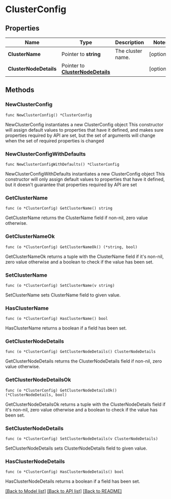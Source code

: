 # ClusterConfig

## Properties

Name | Type | Description | Notes
------------ | ------------- | ------------- | -------------
**ClusterName** | Pointer to **string** | The cluster name. | [optional] 
**ClusterNodeDetails** | Pointer to [**ClusterNodeDetails**](ClusterNodeDetails.md) |  | [optional] 

## Methods

### NewClusterConfig

`func NewClusterConfig() *ClusterConfig`

NewClusterConfig instantiates a new ClusterConfig object
This constructor will assign default values to properties that have it defined,
and makes sure properties required by API are set, but the set of arguments
will change when the set of required properties is changed

### NewClusterConfigWithDefaults

`func NewClusterConfigWithDefaults() *ClusterConfig`

NewClusterConfigWithDefaults instantiates a new ClusterConfig object
This constructor will only assign default values to properties that have it defined,
but it doesn't guarantee that properties required by API are set

### GetClusterName

`func (o *ClusterConfig) GetClusterName() string`

GetClusterName returns the ClusterName field if non-nil, zero value otherwise.

### GetClusterNameOk

`func (o *ClusterConfig) GetClusterNameOk() (*string, bool)`

GetClusterNameOk returns a tuple with the ClusterName field if it's non-nil, zero value otherwise
and a boolean to check if the value has been set.

### SetClusterName

`func (o *ClusterConfig) SetClusterName(v string)`

SetClusterName sets ClusterName field to given value.

### HasClusterName

`func (o *ClusterConfig) HasClusterName() bool`

HasClusterName returns a boolean if a field has been set.

### GetClusterNodeDetails

`func (o *ClusterConfig) GetClusterNodeDetails() ClusterNodeDetails`

GetClusterNodeDetails returns the ClusterNodeDetails field if non-nil, zero value otherwise.

### GetClusterNodeDetailsOk

`func (o *ClusterConfig) GetClusterNodeDetailsOk() (*ClusterNodeDetails, bool)`

GetClusterNodeDetailsOk returns a tuple with the ClusterNodeDetails field if it's non-nil, zero value otherwise
and a boolean to check if the value has been set.

### SetClusterNodeDetails

`func (o *ClusterConfig) SetClusterNodeDetails(v ClusterNodeDetails)`

SetClusterNodeDetails sets ClusterNodeDetails field to given value.

### HasClusterNodeDetails

`func (o *ClusterConfig) HasClusterNodeDetails() bool`

HasClusterNodeDetails returns a boolean if a field has been set.


[[Back to Model list]](../README.md#documentation-for-models) [[Back to API list]](../README.md#documentation-for-api-endpoints) [[Back to README]](../README.md)


